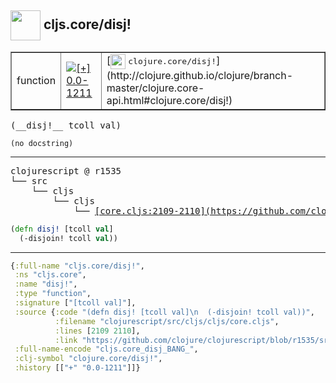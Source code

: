 ## <img width="48px" valign="middle" src="http://i.imgur.com/Hi20huC.png"> cljs.core/disj!

 <table border="1">
<tr>
<td>function</td>
<td><a href="https://github.com/cljsinfo/api-refs/tree/0.0-1211"><img valign="middle" alt="[+] 0.0-1211" src="https://img.shields.io/badge/+-0.0--1211-lightgrey.svg"></a> </td>
<td>
[<img height="24px" valign="middle" src="http://i.imgur.com/1GjPKvB.png"> <samp>clojure.core/disj!</samp>](http://clojure.github.io/clojure/branch-master/clojure.core-api.html#clojure.core/disj!)
</td>
</tr>
</table>

 <samp>
(__disj!__ tcoll val)<br>
</samp>

```
(no docstring)
```

---

 <pre>
clojurescript @ r1535
└── src
    └── cljs
        └── cljs
            └── <ins>[core.cljs:2109-2110](https://github.com/clojure/clojurescript/blob/r1535/src/cljs/cljs/core.cljs#L2109-L2110)</ins>
</pre>

```clj
(defn disj! [tcoll val]
  (-disjoin! tcoll val))
```


---

```clj
{:full-name "cljs.core/disj!",
 :ns "cljs.core",
 :name "disj!",
 :type "function",
 :signature ["[tcoll val]"],
 :source {:code "(defn disj! [tcoll val]\n  (-disjoin! tcoll val))",
          :filename "clojurescript/src/cljs/cljs/core.cljs",
          :lines [2109 2110],
          :link "https://github.com/clojure/clojurescript/blob/r1535/src/cljs/cljs/core.cljs#L2109-L2110"},
 :full-name-encode "cljs.core_disj_BANG_",
 :clj-symbol "clojure.core/disj!",
 :history [["+" "0.0-1211"]]}

```

